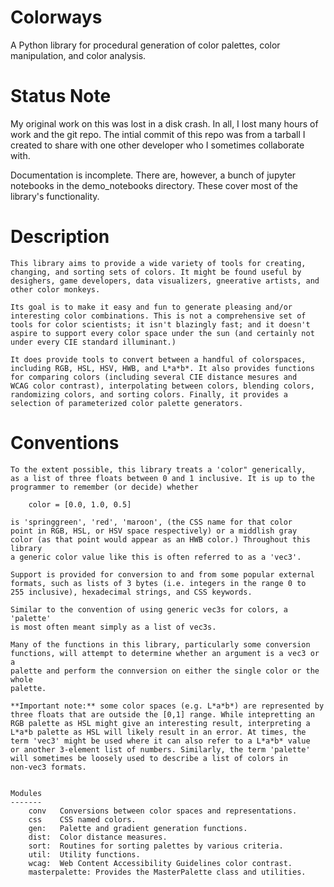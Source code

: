 Colorways
=========

A Python library for procedural generation of color palettes, color manipulation, and color analysis.


Status Note
===========

My original work on this was lost in a disk crash. In all, I lost many hours of work and the git repo. The intial commit of this repo was from a tarball I created to share with one other developer who I sometimes collaborate with. 

Documentation is incomplete. There are, however, a bunch of jupyter notebooks in the demo_notebooks directory. These cover most of the library's functionality.


Description
===========

    This library aims to provide a wide variety of tools for creating,
    changing, and sorting sets of colors. It might be found useful by
    desighers, game developers, data visualizers, gneerative artists, and
    other color monkeys. 

    Its goal is to make it easy and fun to generate pleasing and/or
    interesting color combinations. This is not a comprehensive set of
    tools for color scientists; it isn't blazingly fast; and it doesn't
    aspire to support every color space under the sun (and certainly not
    under every CIE standard illuminant.)

    It does provide tools to convert between a handful of colorspaces,
    including RGB, HSL, HSV, HWB, and L*a*b*. It also provides functions
    for comparing colors (including several CIE distance mesures and
    WCAG color contrast), interpolating between colors, blending colors,
    randomizing colors, and sorting colors. Finally, it provides a
    selection of parameterized color palette generators.

Conventions
===========

    To the extent possible, this library treats a 'color" generically,
    as a list of three floats between 0 and 1 inclusive. It is up to the
    programmer to remember (or decide) whether 

        color = [0.0, 1.0, 0.5] 
    
    is 'springgreen', 'red', 'maroon', (the CSS name for that color
    point in RGB, HSL, or HSV space respectively) or a middlish gray
    color (as that point would appear as an HWB color.) Throughout this library
    a generic color value like this is often referred to as a 'vec3'. 

    Support is provided for conversion to and from some popular external
    formats, such as lists of 3 bytes (i.e. integers in the range 0 to
    255 inclusive), hexadecimal strings, and CSS keywords.

    Similar to the convention of using generic vec3s for colors, a 'palette' 
    is most often meant simply as a list of vec3s.

    Many of the functions in this library, particularly some conversion 
    functions, will attempt to determine whether an argument is a vec3 or a 
    palette and perform the connversion on either the single color or the whole
    palette.

    **Important note:** some color spaces (e.g. L*a*b*) are represented by
    three floats that are outside the [0,1] range. While intepretting an
    RGB palette as HSL might give an interesting result, interpreting a
    L*a*b palette as HSL will likely result in an error. At times, the 
    term 'vec3' might be used where it can also refer to a L*a*b* value
    or another 3-element list of numbers. Similarly, the term 'palette'
    will sometimes be loosely used to describe a list of colors in
    non-vec3 formats.


    Modules
    -------
        conv   Conversions between color spaces and representations.
        css    CSS named colors.
        gen:   Palette and gradient generation functions.
        dist:  Color distance measures. 
        sort:  Routines for sorting palettes by various criteria. 
        util:  Utility functions.
        wcag:  Web Content Accessibility Guidelines color contrast.
        masterpalette: Provides the MasterPalette class and utilities.


